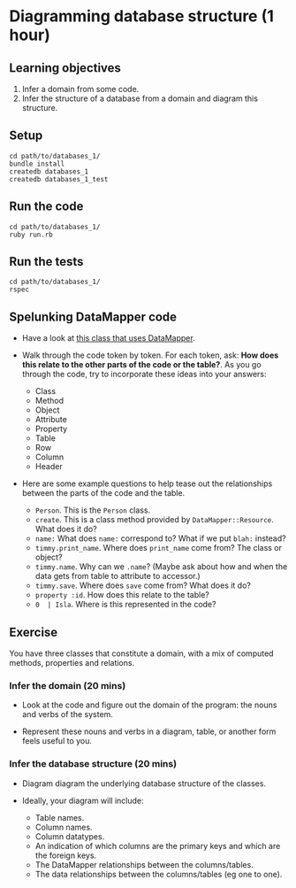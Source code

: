 # Diagramming database structure (1 hour)

## Learning objectives

1. Infer a domain from some code.
2. Infer the structure of a database from a domain and diagram this structure.

## Setup

```
cd path/to/databases_1/
bundle install
createdb databases_1
createdb databases_1_test
```

## Run the code

```
cd path/to/databases_1/
ruby run.rb
```

## Run the tests

```
cd path/to/databases_1/
rspec
```

## Spelunking DataMapper code

* Have a look at [this class that uses DataMapper](./example_of_class_that_uses_datamapper.rb).

* Walk through the code token by token.  For each token, ask: **How does this relate to the other parts of the code or the table?**. As you go through the code, try to incorporate these ideas into your answers:
  * Class
  * Method
  * Object
  * Attribute
  * Property
  * Table
  * Row
  * Column
  * Header

* Here are some example questions to help tease out the relationships between the parts of the code and the table.
  * `Person`. This is the `Person` class.
  * `create`. This is a class method provided by `DataMapper::Resource`.  What does it do?
  * `name:` What does `name:` correspond to? What if we put `blah:` instead?
  * `timmy.print_name`. Where does `print_name` come from? The class or object?
  * `timmy.name`. Why can we `.name`? (Maybe ask about how and when the data gets from table to attribute to accessor.)
  * `timmy.save`.  Where does `save` come from? What does it do?
  * `property :id`. How does this relate to the table?
  * `0  | Isla`. Where is this represented in the code?

## Exercise

You have three classes that constitute a domain, with a mix of computed methods, properties and relations.

### Infer the domain (20 mins)

* Look at the code and figure out the domain of the program: the nouns and verbs of the system.

* Represent these nouns and verbs in a diagram, table, or another form feels useful to you.

### Infer the database structure (20 mins)

* Diagram diagram the underlying database structure of the classes.

* Ideally, your diagram will include:
  * Table names.
  * Column names.
  * Column datatypes.
  * An indication of which columns are the primary keys and which are the foreign keys.
  * The DataMapper relationships between the columns/tables.
  * The data relationships between the columns/tables (eg one to one).

